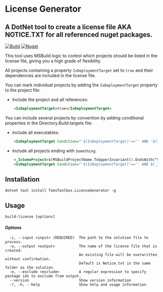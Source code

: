 # License Generator

## A DotNet tool to create a license file AKA NOTICE.TXT for all referenced nuget packages. 
[![Build](https://github.com/tom-englert/LicenseGenerator/actions/workflows/build.yml/badge.svg)](https://github.com/tom-englert/LicenseGenerator/actions/workflows/build.yml)
[![Nuget](https://img.shields.io/nuget/v/TomsToolbox.LicenseGenerator)](https://www.nuget.org/packages/TomsToolbox.LicenseGenerator)

This tool uses MSBuild logic to control which projects should be listed in the license file, giving you a high grade of flexibility.

All projects containing a property `IsDeploymentTarget` set to `true` and their dependencies are included in the license file.

You can mark individual projects by adding the `IsDeploymentTarget` property to the project file:
    
- Include the project and all references:
```xml
    <IsDeploymentTarget>true</IsDeploymentTarget>
```    

You can include several projects by convention by adding conditional properties in the Directory.Build.targets file:
    
- Include all executables:
```xml
    <IsDeploymentTarget Condition="'$(IsDeploymentTarget)'=='' AND '$(IsTestProject)'!='True' AND '$(OutputType)'=='Exe'">true</IsDeploymentTarget>
```
    
- Include all projects ending with `Something`:
```xml
    <_IsSomeProject>$(MSBuildProjectName.ToUpperInvariant().EndsWith("SOMETHING"))</_IsSomeProject>
    <IsDeploymentTarget Condition="'$(IsDeploymentTarget)'=='' AND $(_IsSomeProject)">true</IsDeploymentTarget>
```
    
## Installation
```
dotnet tool install TomsToolbox.LicenseGenerator -g
```
## Usage
```
build-license [options]
```
#### Options
```
  -i, --input <input> (REQUIRED)  The path to the solution file to process.
  -o, --output <output>           The name of the license file that is created.
                                  An existing file will be overwritten without confirmation.
                                  Default is Notice.txt in the same folder as the solution.
  -e, --exclude <exclude>         A regular expression to specify package ids to exclude from output.
  --version                       Show version information
  -?, -h, --help                  Show help and usage information
```






